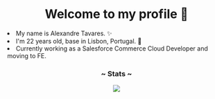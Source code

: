  <h1 align="center">Welcome to my profile 📃 </h1>
 <li>My name is Alexandre Tavares. ✨</li>
 <li>I'm 22 years old, base in Lisbon, Portugal. 🧷</li>
 <li>Currently working as a Salesforce Commerce Cloud Developer and moving to FE.</li>
 <h3 align="center">~ Stats ~</h3>
 <p align="center">
  <img src="https://github-readme-stats.vercel.app/api/top-langs/?username=TheRedCandyy&layout=compact&theme=darcula">
 </p>
 <h2></h2>
